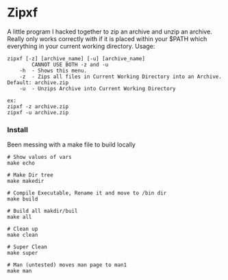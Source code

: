 # Zipxf

A little program I hacked together to zip an archive and unzip an archive. \
Really only works correctly with if it is placed within your $PATH which everything in your current working directory.
Usage:
```
zipxf [-z] [archive_name] [-u] [archive_name]
        CANNOT USE BOTH -z and -u
    -h  - Shows this menu.
    -z  - Zips all files in Current Working Directory into an Archive. Default: archive.zip
    -u  - Unzips Archive into Current Working Directory

ex:
zipxf -z archive.zip
zipxf -u archive.zip
```

### Install
Been messing with a make file to build locally
```
# Show values of vars
make echo

# Make Dir tree
make makedir

# Compile Executable, Rename it and move to /bin dir
make build

# Build all makdir/buil
make all

# Clean up
make clean

# Super Clean
make super

# Man (untested) moves man page to man1
make man
```
